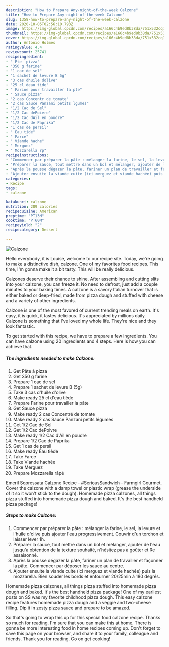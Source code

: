 ```yaml
---
description: "How to Prepare Any-night-of-the-week Calzone"
title: "How to Prepare Any-night-of-the-week Calzone"
slug: 1358-how-to-prepare-any-night-of-the-week-calzone
date: 2020-10-05T02:56:10.793Z
image: https://img-global.cpcdn.com/recipes/a166c4b9ed8b38da/751x532cq70/calzone-photo-principale-de-la-recette.jpg
thumbnail: https://img-global.cpcdn.com/recipes/a166c4b9ed8b38da/751x532cq70/calzone-photo-principale-de-la-recette.jpg
cover: https://img-global.cpcdn.com/recipes/a166c4b9ed8b38da/751x532cq70/calzone-photo-principale-de-la-recette.jpg
author: Antonio Holmes
ratingvalue: 4.4
reviewcount: 25741
recipeingredient:
- " Pte  pizza"
- "350 g farine"
- "1 cac de sel"
- "1 sachet de levure B 5g"
- "3 cas dhuile dolive"
- "25 cl deau tide"
- " Farine pour travailler la pte"
- " Sauce pizza"
- "2 cas Concentr de tomate"
- "2 cas Sauce Panzani petits lgumes"
- "1/2 Cac de Sel"
- "1/2 Cac dePoivre"
- "1/2 Cac dAil en poudre"
- "1/2 Cac de Paprika"
- "1 cas de persil"
- " Eau tide"
- " Farce"
- " Viande hache"
- " Merguez"
- " Mozzarella rp"
recipeinstructions:
- "Commencer par préparer la pâte : mélanger la farine, le sel, la levure et l&#39;huile d&#39;olive puis ajouter l&#39;eau progressivement. Couvrir d&#39;un torchon et laisser lever 1h."
- "Préparer la sauce, tout mettre dans un bol et mélanger, ajouter de l&#39;eau jusqu&#39;a obtention de la texture souhaité, n&#39;hésitez pas à goûter et Re assaisonné."
- "Après la pousse dégazer la pâte, fariner un plan de travailler et façonner la pâte. Commencer par déposer les sauce au centre."
- "Ajouter ensuite la viande cuite (ici merguez et viande hachée) puis la mozzarella. Bien souder les bords et enfourner 20/25min à 180 degrés."
categories:
- Recipe
tags:
- calzone

katakunci: calzone 
nutrition: 289 calories
recipecuisine: American
preptime: "PT13M"
cooktime: "PT60M"
recipeyield: "2"
recipecategory: Dessert

---
```



![Calzone](https://img-global.cpcdn.com/recipes/a166c4b9ed8b38da/751x532cq70/calzone-photo-principale-de-la-recette.jpg)

Hello everybody, it is Louise, welcome to our recipe site. Today, we're going to make a distinctive dish, calzone. One of my favorites food recipes. This time, I'm gonna make it a bit tasty. This will be really delicious.

Calzones deserve their chance to shine. After assembling and cutting slits into your calzone, you can freeze it. No need to defrost, just add a couple minutes to your baking times. A calzone is a savory Italian turnover that is either baked or deep-fried, made from pizza dough and stuffed with cheese and a variety of other ingredients.

Calzone is one of the most favored of current trending meals on earth. It's easy, it is quick, it tastes delicious. It's appreciated by millions daily. Calzone is something that I've loved my whole life. They're nice and they look fantastic.


To get started with this recipe, we have to prepare a few ingredients. You can have calzone using 20 ingredients and 4 steps. Here is how you can achieve that.

<!--inarticleads1-->

##### The ingredients needed to make Calzone:

1. Get  Pâte à pizza
1. Get 350 g farine
1. Prepare 1 cac de sel
1. Prepare 1 sachet de levure B (5g)
1. Take 3 cas d&#39;huile d&#39;olive
1. Make ready 25 cl d&#39;eau tiède
1. Prepare  Farine pour travailler la pâte
1. Get  Sauce pizza
1. Make ready 2 cas Concentré de tomate
1. Make ready 2 cas Sauce Panzani petits légumes
1. Get 1/2 Cac de Sel
1. Get 1/2 Cac dePoivre
1. Make ready 1/2 Cac d&#39;Ail en poudre
1. Prepare 1/2 Cac de Paprika
1. Get 1 cas de persil
1. Make ready  Eau tiède
1. Take  Farce
1. Take  Viande hachée
1. Take  Merguez
1. Prepare  Mozzarella râpé


Emeril Sopressata Calzone Recipe - #SeriousSandwich - Farmgirl Gourmet. Cover the calzone with a damp towel or plastic wrap (grease the underside of it so it won&#39;t stick to the dough). Homemade pizza calzones, all things pizza stuffed into homemade pizza dough and baked. It&#39;s the best handheld pizza package! 

<!--inarticleads2-->

##### Steps to make Calzone:

1. Commencer par préparer la pâte : mélanger la farine, le sel, la levure et l&#39;huile d&#39;olive puis ajouter l&#39;eau progressivement. Couvrir d&#39;un torchon et laisser lever 1h.
1. Préparer la sauce, tout mettre dans un bol et mélanger, ajouter de l&#39;eau jusqu&#39;a obtention de la texture souhaité, n&#39;hésitez pas à goûter et Re assaisonné.
1. Après la pousse dégazer la pâte, fariner un plan de travailler et façonner la pâte. Commencer par déposer les sauce au centre.
1. Ajouter ensuite la viande cuite (ici merguez et viande hachée) puis la mozzarella. Bien souder les bords et enfourner 20/25min à 180 degrés.


Homemade pizza calzones, all things pizza stuffed into homemade pizza dough and baked. It&#39;s the best handheld pizza package! One of my earliest posts on SS was my favorite childhood pizza dough. This easy calzone recipe features homemade pizza dough and a veggie and two-cheese filling. Dip it in zesty pizza sauce and prepare to be amazed. 

So that's going to wrap this up for this special food calzone recipe. Thanks so much for reading. I'm sure that you can make this at home. There is gonna be more interesting food in home recipes coming up. Don't forget to save this page on your browser, and share it to your family, colleague and friends. Thank you for reading. Go on get cooking!
